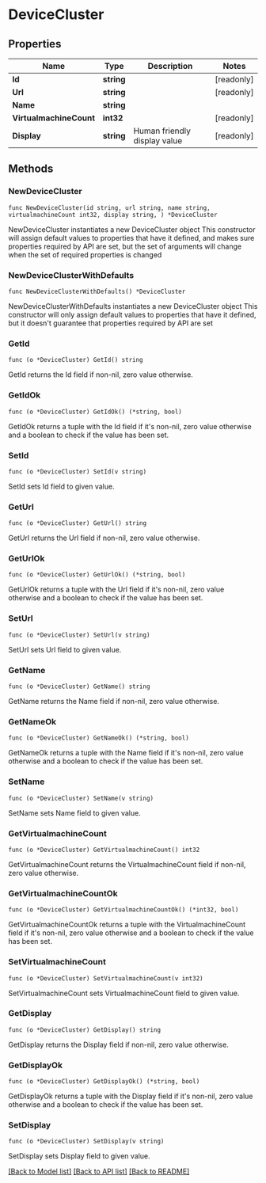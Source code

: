 # DeviceCluster

## Properties

Name | Type | Description | Notes
------------ | ------------- | ------------- | -------------
**Id** | **string** |  | [readonly] 
**Url** | **string** |  | [readonly] 
**Name** | **string** |  | 
**VirtualmachineCount** | **int32** |  | [readonly] 
**Display** | **string** | Human friendly display value | [readonly] 

## Methods

### NewDeviceCluster

`func NewDeviceCluster(id string, url string, name string, virtualmachineCount int32, display string, ) *DeviceCluster`

NewDeviceCluster instantiates a new DeviceCluster object
This constructor will assign default values to properties that have it defined,
and makes sure properties required by API are set, but the set of arguments
will change when the set of required properties is changed

### NewDeviceClusterWithDefaults

`func NewDeviceClusterWithDefaults() *DeviceCluster`

NewDeviceClusterWithDefaults instantiates a new DeviceCluster object
This constructor will only assign default values to properties that have it defined,
but it doesn't guarantee that properties required by API are set

### GetId

`func (o *DeviceCluster) GetId() string`

GetId returns the Id field if non-nil, zero value otherwise.

### GetIdOk

`func (o *DeviceCluster) GetIdOk() (*string, bool)`

GetIdOk returns a tuple with the Id field if it's non-nil, zero value otherwise
and a boolean to check if the value has been set.

### SetId

`func (o *DeviceCluster) SetId(v string)`

SetId sets Id field to given value.


### GetUrl

`func (o *DeviceCluster) GetUrl() string`

GetUrl returns the Url field if non-nil, zero value otherwise.

### GetUrlOk

`func (o *DeviceCluster) GetUrlOk() (*string, bool)`

GetUrlOk returns a tuple with the Url field if it's non-nil, zero value otherwise
and a boolean to check if the value has been set.

### SetUrl

`func (o *DeviceCluster) SetUrl(v string)`

SetUrl sets Url field to given value.


### GetName

`func (o *DeviceCluster) GetName() string`

GetName returns the Name field if non-nil, zero value otherwise.

### GetNameOk

`func (o *DeviceCluster) GetNameOk() (*string, bool)`

GetNameOk returns a tuple with the Name field if it's non-nil, zero value otherwise
and a boolean to check if the value has been set.

### SetName

`func (o *DeviceCluster) SetName(v string)`

SetName sets Name field to given value.


### GetVirtualmachineCount

`func (o *DeviceCluster) GetVirtualmachineCount() int32`

GetVirtualmachineCount returns the VirtualmachineCount field if non-nil, zero value otherwise.

### GetVirtualmachineCountOk

`func (o *DeviceCluster) GetVirtualmachineCountOk() (*int32, bool)`

GetVirtualmachineCountOk returns a tuple with the VirtualmachineCount field if it's non-nil, zero value otherwise
and a boolean to check if the value has been set.

### SetVirtualmachineCount

`func (o *DeviceCluster) SetVirtualmachineCount(v int32)`

SetVirtualmachineCount sets VirtualmachineCount field to given value.


### GetDisplay

`func (o *DeviceCluster) GetDisplay() string`

GetDisplay returns the Display field if non-nil, zero value otherwise.

### GetDisplayOk

`func (o *DeviceCluster) GetDisplayOk() (*string, bool)`

GetDisplayOk returns a tuple with the Display field if it's non-nil, zero value otherwise
and a boolean to check if the value has been set.

### SetDisplay

`func (o *DeviceCluster) SetDisplay(v string)`

SetDisplay sets Display field to given value.



[[Back to Model list]](../README.md#documentation-for-models) [[Back to API list]](../README.md#documentation-for-api-endpoints) [[Back to README]](../README.md)


